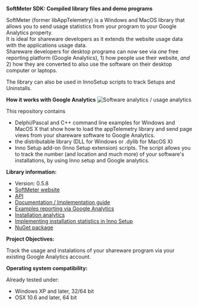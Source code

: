 ﻿**SoftMeter SDK: Compiled library files and demo programs**

SoftMeter (former libAppTelemetry) is a Windows and MacOS library that allows you to send usage statistics from your program to your Google Analytics property.  
It is ideal for shareware developers as it extends the website usage data with the applications usage data.  
Shareware developers for desktop programs can now see via *one* free reporting platform (Google Analytics), 1) how people use their website, *and* 2) how they are converted to also use the software on their desktop computer or laptops.

The library can also be used in InnoSetup scripts to track Setups and Uninstalls.

**How it works with Google Analytics**
![Software analytics / usage analytics](https://www.starmessagesoftware.com/myfiles/how-it-works-softmeter-usage-analytics.png)

This repository contains 
- Delphi/Pascal and C++ command line examples for Windows and MacOS X that show how to load the appTelemetry library and send page views from your shareware software to Google Analytics.
- the distributable library (DLL for Windows or .dylib for MacOS X) 
- Inno Setup add-on (Inno Setup extension) scripts. 
  The script allows you to track the number (and location and much more) of your software's installations, by using Inno setup and Google analytics.

**Library information:**
- Version: 0.5.8 
- [SoftMeter website](https://www.StarMessageSoftware.com/softmeter)
- [API](https://www.starmessagesoftware.com/softmeter/sdk-api)
- [Documentation / Implementation guide](https://www.StarMessageSoftware.com/softmeter/implementation)
- [Examples reporting via  Google Analytics](https://www.starmessagesoftware.com/blog/google-analytics-reports-software-applications)
- [Installation analytics](https://www.starmessagesoftware.com/blog/installation-analytics-shareware-desktop-software-applications)
- [Implementing installation statistics in Inno Setup](https://www.starmessagesoftware.com/blog/free-installation-statistics-innosetup-google-analytics)
- [NuGet package](https://www.nuget.org/packages/libSoftMeter/)
 
**Project Objectives:**

Track the usage and instalations of your shareware program via your existing Google Analytics account. 

**Operating system compatibility:**

Already tested under:
- Windows XP and later, 32/64 bit
- OSX 10.6 and later, 64 bit




